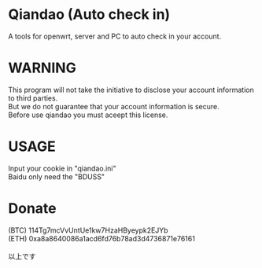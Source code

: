 # Qiandao (Auto check in)

A tools for openwrt, server and PC to auto check in your account. <br>

# WARNING
This program will not take the initiative to disclose your account information to third parties. <br>
But we do not guarantee that your account information is secure. <br>
Before use qiandao you must aceept this license. <br>

# USAGE
Input your cookie in "qiandao.ini" <br>
Baidu only need the "BDUSS" <br>

# Donate
(BTC) 114Tg7mcVvUntUe1kw7HzaHByeypk2EJYb <br>
(ETH) 0xa8a8640086a1acd6fd76b78ad3d4736871e76161 <br>
<br>
以上です
